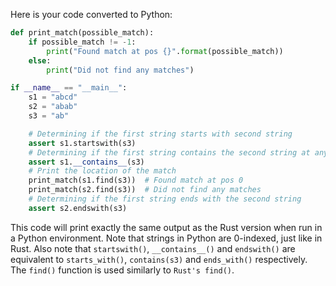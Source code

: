 Here is your code converted to Python:

```python
def print_match(possible_match):
    if possible_match != -1:
        print("Found match at pos {}".format(possible_match))
    else:
        print("Did not find any matches")

if __name__ == "__main__":
    s1 = "abcd"
    s2 = "abab"
    s3 = "ab"

    # Determining if the first string starts with second string
    assert s1.startswith(s3)
    # Determining if the first string contains the second string at any location
    assert s1.__contains__(s3)
    # Print the location of the match
    print_match(s1.find(s3))  # Found match at pos 0
    print_match(s2.find(s3))  # Did not find any matches
    # Determining if the first string ends with the second string
    assert s2.endswith(s3)
```

This code will print exactly the same output as the Rust version when run in a Python environment. Note that strings in Python are 0-indexed, just like in Rust. Also note that `startswith()`, `__contains__()` and `endswith()` are equivalent to `starts_with()`, `contains(s3)` and `ends_with()` respectively. The `find()` function is used similarly to `Rust's find()`.

